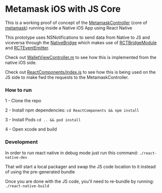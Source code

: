 # Metamask iOS with JS Core

This is a working proof of concept of the [MetamaskController](https://github.com/MetaMask/metamask-extension/blob/develop/app/scripts/metamask-controller.js) (core of [metamask](https://github.com/MetaMask/metamask-extension/)) running inside a Native iOS App using React Native 

This prototype uses NSNotifications to send data from Native to JS and viceversa through the [NativeBridge](https://github.com/brunobar79/metamask-ios-core-example/blob/master/metamask-ios/NativeBridge.m) which makes use of [RCTBridgeModule](https://facebook.github.io/react-native/docs/native-modules-ios.html) and  [RCTEventEmitter](https://facebook.github.io/react-native/docs/native-modules-ios.html#sending-events-to-javascript).

Check out [WalletViewController.m](https://github.com/brunobar79/metamask-ios-core-example/blob/master/metamask-ios/WalletViewController.m#L25) to see how this is implemented  from the native iOS side.

Check out [ReactComponents/index.js](https://github.com/brunobar79/metamask-ios-core-example/blob/master/ReactComponents/index.js) to see how this is being used on the JS side to make fwd the requests to the MetamaskController.


### How to run

1 - Clone the repo

2 - Install npm dependencies:
`cd ReactComponents && npm install`

3 - Install Pods
`cd .. && pod install`

4 - Open xcode and build

### Development

In order to run react native in debug mode just run this command:
`./react-native-dev`

That will start a local packager and swap the JS code location to it instead of using the pre-generated bundle

Once you are done with the JS code, you'll need to re-bundle by running:
`./react-native-build`
